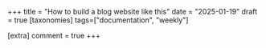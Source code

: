 +++
title = "How to build a blog website like this"
date = "2025-01-19"
draft = true
[taxonomies]
tags=["documentation", "weekly"]

[extra]
comment = true
+++